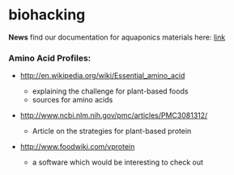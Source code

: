 biohacking
==========


**News** find our documentation for aquaponics materials here: [link](Materials/README.md)



### Amino Acid Profiles:




* http://en.wikipedia.org/wiki/Essential_amino_acid
  * explaining the challenge for plant-based foods
  * sources for amino acids

* http://www.ncbi.nlm.nih.gov/pmc/articles/PMC3081312/
  * Article on the strategies for plant-based protein
* http://www.foodwiki.com/vprotein
  * a software which would be interesting to check out




